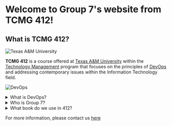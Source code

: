 # Welcome to Group 7's website from TCMG 412!

## What is TCMG 412?

![Texas A&M University](https://engineering.tamu.edu/biomedical/_files/_images/_content-images/tamu-aerial-21Sept2020.jpg)

**TCMG 412** is a course offered at [Texas A&M University](https://www.tamu.edu/) within the [Technology Management](https://eahr.tamu.edu/academics/technology-management/) program that focuses on the principles of [DevOps](https://aws.amazon.com/devops/what-is-devops/) and addressing contemporary issues within the Information Technology field.

![DevOps](https://res.cloudinary.com/practicaldev/image/fetch/s--o15t6eTq--/c_imagga_scale,f_auto,fl_progressive,h_900,q_auto,w_1600/https://cl.ly/eb239f299fdd/Image%25202018-11-30%2520at%252012.24.10%2520PM.png)

<details><summary>What is DevOps?</summary>
<p>

DevOps is defined by Amazon as "DevOps is the combination of cultural philosophies, practices, and tools that increases an organization’s ability to deliver applications and services at high velocity: evolving and improving products at a faster pace than organizations using traditional software development and infrastructure management processes. This speed enables organizations to better serve their customers and compete more effectively in the market."

</p>
</details>

<details><summary>Who is Group 7?</summary>
 <p>
   
  Brett Liles, Carley Kremer, Jaityn Jackson, Matt Zenger, Shehzer Poonjani
   
  </p>
  </details>
  
<details><summary> What book do we use in 412?</summary>
 <p>

<img title="Effective DevOps" alt="Effective DevOps" src="https://user-images.githubusercontent.com/98439313/152725102-f405adab-38c5-4a1b-a073-b80d9b782ff6.jpeg">

 <h3> Book Summary </h3>
 Some companies think that adopting devops means bringing in specialists or a host of new tools. With this practical guide, you’ll learn why devops is a professional and cultural movement that calls for change from inside your organization. Authors Ryn Daniels and Jennifer Davis provide several approaches for improving collaboration within teams, creating affinity among teams, promoting efficient tool usage in your company, and scaling up what works throughout your organization’s inflection points.

Devops stresses iterative efforts to break down information silos, monitor relationships, and repair misunderstandings that arise between and within teams in your organization. By applying the actionable strategies in this book, you can make sustainable changes in your environment regardless of your level within your organization.

Explore the foundations of devops and learn the four pillars of effective devops
Encourage collaboration to help individuals work together and build durable and long-lasting relationships
Create affinity among teams while balancing differing goals or metrics
Accelerate cultural direction by selecting tools and workflows that complement your organization
Troubleshoot common problems and misunderstandings that can arise throughout the organizational lifecycle
Learn from case studies from organizations and individuals to help inform your own devops journey
 
</p>
</details>


For more information, please contact us [here](contact.md)
